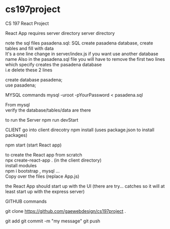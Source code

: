 # cs197project
CS 197 React Project

React App requires server directory 
server directory 

note the sql files
pasadena.sql: SQL create pasadena database, create tables and fill with data  
It's a one line change in server/index.js if you want use another database name 
Also in the pasadena.sql file you will have to remove the first two lines   
which specify creates the pasadena database   
i.e delete these 2 lines  

create database pasadena;  
use pasadena;   






MYSQL commands 
mysql -uroot -pYourPassword < pasadena.sql

From mysql  
verify the database/tables/data  are there  

to run the Server 
npm run devStart  

CLIENT 
go into client direcotry
npm install   (uses package.json to install packages)

npm start (start React app)

to create the React app from scratch  
npx create-react-app . (in the client directory)  
install modules  
npm i bootstrap , mysql ...  
Copy over the files (replace App.js)  

the React App should start up with the UI 
(there are try... catches so it will at least start up with the express server)



GITHUB commands

git clone https://github.com/gaewebdesign/cs197project  .

git add <file>
git commit -m "my message"
git push
